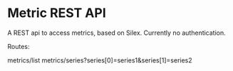 Metric REST API
===============

A REST api to access metrics, based on Silex.
Currently no authentication.

Routes:

metrics/list
metrics/series?series[0]=series1&series[1]=series2